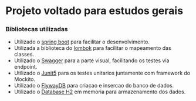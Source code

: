 # Projeto voltado para estudos gerais

### Bibliotecas utilizadas

* Utilizado o [spring boot](https://spring.io/projects/spring-boot) para facilitar o desenvolvimento.
* Utilizada a biblioteca do [lombok](https://projectlombok.org/) para facilitar o mapeamento das classes.
* Utilizado o [Swagger](https://swagger.io/) para a parte visual, facilitando os testes via endpoint.
* Utilizado o [Junit5](https://junit.org/junit5/) para os testes unitarios juntamente com framework do Mockito.
* Utilizado o [FlywayDB](https://flywaydb.org/) para criacao e insercao do banco de dados.
* Utilizado o [Database H2](https://www.h2database.com/html/main.html) em memoria para armazenamento dos dados.